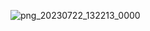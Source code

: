 
![png_20230722_132213_0000](https://github.com/kiara212120/kiara212120/assets/131385060/be5ffaf5-f2e4-422b-8012-066d10f72777)

<!---


- 👋 Hola, Soy Kiara Villarreal 
- 👀 Me interesa, aprender sobre la mente y la consciencia 
- 🌱 Actualmente me encuentro aprendiendo desarrollo web 
- 💞️ Me encanta la naturaleza
- 📫 kiara212120@gmail.com
kiara212120/kiara212120 is a ✨ special ✨ repository because its `README.md` (this file) appears on your GitHub profile.
You can click the Preview link to take a look at your changes.
--->
